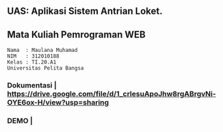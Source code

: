 ## UAS: Aplikasi Sistem Antrian Loket.
## Mata Kuliah Pemrograman WEB
```
Nama  : Maulana Muhamad
NIM   : 312010188
Kelas : TI.20.A1
Universitas Pelita Bangsa
```

### Dokumentasi | https://drive.google.com/file/d/1_crlesuApoJhw8rgABrgvNi-OYE6ox-H/view?usp=sharing
### DEMO | 